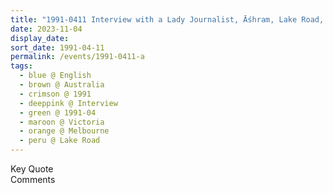 ```yaml
---
title: "1991-0411 Interview with a Lady Journalist, Āśhram, Lake Road, Blackburne, Melbourne, Victoria, Australia"
date: 2023-11-04
display_date: 
sort_date: 1991-04-11
permalink: /events/1991-0411-a
tags:
  - blue @ English
  - brown @ Australia
  - crimson @ 1991
  - deeppink @ Interview
  - green @ 1991-04
  - maroon @ Victoria
  - orange @ Melbourne
  - peru @ Lake Road
---
```


<wave-list>
  <list-title color="green" width="75">Key Quote</list-title>
  <list-item color="BlanchedAlmond"  width="200"></list-item>
  <list-item color="Lavender"></list-item>
  <list-item color="BlanchedAlmond"></list-item>
</wave-list>

<br>

<wave-list>
  <list-title color="green" width="75">Comments</list-title>
  <list-item color="BlanchedAlmond"  width="200"></list-item>
  <list-item color="Lavender"></list-item>
  <list-item color="BlanchedAlmond"></list-item>
</wave-list>